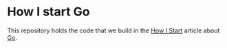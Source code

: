 # How I start Go

This repository holds the code that we build in the
[How I Start](http://www.howistart.org/) article about
[Go](http://www.howistart.org/posts/go/1).

